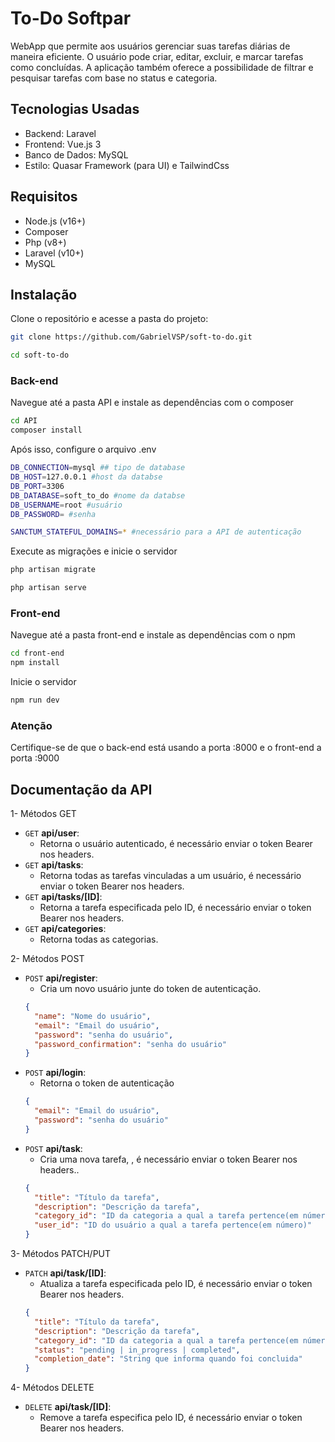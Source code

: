 # To-Do Softpar

WebApp que permite aos usuários gerenciar suas tarefas diárias de maneira eficiente. O usuário pode criar, editar, excluir, e marcar tarefas como concluídas. A aplicação também oferece a possibilidade de filtrar e pesquisar tarefas com base no status e categoria. 

## Tecnologias Usadas

* Backend: Laravel
* Frontend: Vue.js 3
* Banco de Dados: MySQL
* Estilo: Quasar Framework (para UI) e TailwindCss

## Requisitos
* Node.js (v16+)
* Composer
* Php (v8+)
* Laravel (v10+)
* MySQL

## Instalação

Clone o repositório e acesse a pasta do projeto:

```bash
git clone https://github.com/GabrielVSP/soft-to-do.git

cd soft-to-do
```
### Back-end

Navegue até a pasta API e instale as dependências com o composer

```bash
cd API
composer install
```
Após isso, configure o arquivo .env

```bash
DB_CONNECTION=mysql ## tipo de database
DB_HOST=127.0.0.1 #host da databse
DB_PORT=3306 
DB_DATABASE=soft_to_do #nome da databse
DB_USERNAME=root #usuário
DB_PASSWORD= #senha

SANCTUM_STATEFUL_DOMAINS=* #necessário para a API de autenticação
```

Execute as migrações e inicie o servidor
```bash
php artisan migrate

php artisan serve
```

### Front-end

Navegue até a pasta front-end e instale as dependências com o npm

```bash
cd front-end
npm install
```

Inicie o servidor

```bash
npm run dev
```

### Atenção

Certifique-se de que o back-end está usando a porta :8000 e o front-end a porta :9000

## Documentação da API

1- Métodos GET
- `GET` **api/user**:
   * Retorna o usuário autenticado, é necessário enviar o token Bearer nos headers.
- `GET` **api/tasks**:
   * Retorna todas as tarefas vinculadas a um usuário, é necessário enviar o token Bearer nos headers.
- `GET` **api/tasks/[ID]**:
   * Retorna a tarefa especificada pelo ID, é necessário enviar o token Bearer nos headers.
- `GET` **api/categories**:
    * Retorna todas as categorias.

2- Métodos POST
- `POST` **api/register**:
   * Cria um novo usuário junte do token de autenticação.
    ```json
    {
      "name": "Nome do usuário",
      "email": "Email do usuário",
      "password": "senha do usuário",
      "password_confirmation": "senha do usuário"
    }
- `POST` **api/login**:
   * Retorna o token de autenticação
    ```json
    {
      "email": "Email do usuário",
      "password": "senha do usuário"
    }
- `POST` **api/task**:
   * Cria uma nova tarefa, , é necessário enviar o token Bearer nos headers..
    ```json
    {
      "title": "Título da tarefa",
      "description": "Descrição da tarefa",
      "category_id": "ID da categoria a qual a tarefa pertence(em número)",
      "user_id": "ID do usuário a qual a tarefa pertence(em número)"
    }
  
3- Métodos PATCH/PUT
- `PATCH` **api/task/[ID]**:
   * Atualiza a tarefa especificada pelo ID, é necessário enviar o token Bearer nos headers.
    ```json
    {
      "title": "Título da tarefa",
      "description": "Descrição da tarefa",
      "category_id": "ID da categoria a qual a tarefa pertence(em número)",
      "status": "pending | in_progress | completed",
      "completion_date": "String que informa quando foi concluida"
    }

4- Métodos DELETE
- `DELETE` **api/task/[ID]**:
   * Remove a tarefa especifica pelo ID, é necessário enviar o token Bearer nos headers.
    
